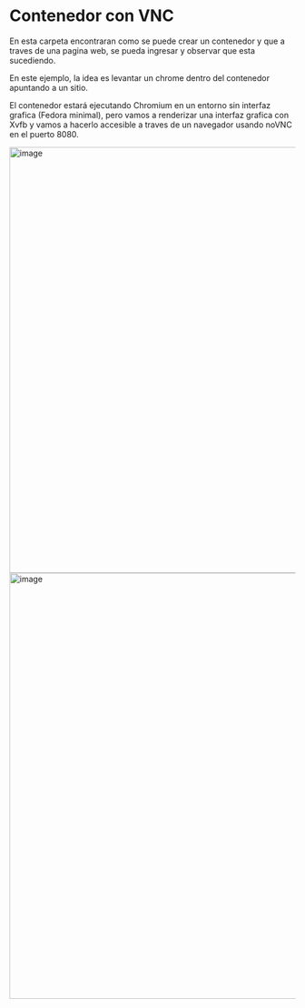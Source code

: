 Contenedor con VNC
=

En esta carpeta encontraran como se puede crear un contenedor y que a traves de una pagina web, se pueda ingresar y observar que esta sucediendo.

En este ejemplo, la idea es levantar un chrome dentro del contenedor apuntando a un sitio. 

El contenedor estará ejecutando Chromium en un entorno sin interfaz grafica (Fedora minimal), pero vamos a renderizar una interfaz grafica con Xvfb y vamos a hacerlo accesible a traves de un navegador usando noVNC en el puerto 8080.

<img width="1788" height="749" alt="image" src="https://github.com/user-attachments/assets/f394cab0-8b2d-4e2f-9c17-aad5ec5b09a2" />

<img width="1788" height="749" alt="image" src="https://github.com/user-attachments/assets/b25338b2-d871-4e27-b7c9-e9ada075832e" />

